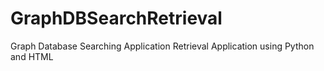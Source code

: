 # GraphDBSearchRetrieval
Graph Database Searching Application Retrieval Application using Python and HTML
